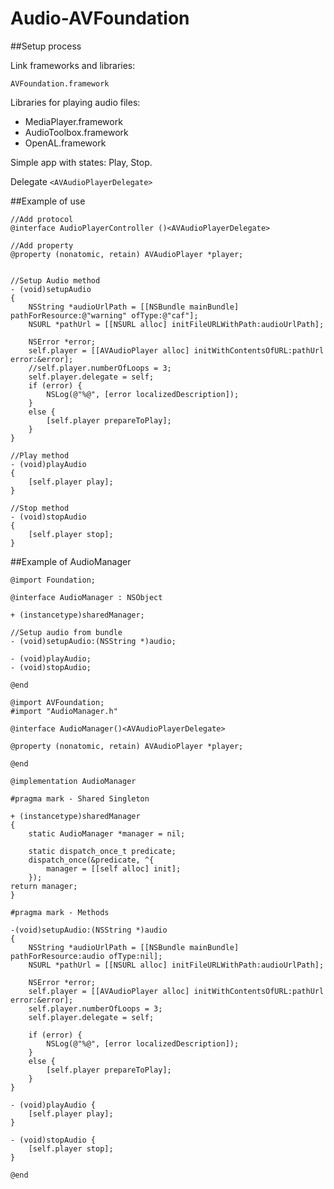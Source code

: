 Audio-AVFoundation
==

##Setup process

Link frameworks and libraries:

`
AVFoundation.framework
`

Libraries for playing audio files:

* MediaPlayer.framework
* AudioToolbox.framework
* OpenAL.framework


Simple app with states: Play, Stop.

Delegate
`
<AVAudioPlayerDelegate>
`

##Example of use

```objc
//Add protocol
@interface AudioPlayerController ()<AVAudioPlayerDelegate>

//Add property
@property (nonatomic, retain) AVAudioPlayer *player;


//Setup Audio method
- (void)setupAudio
{
    NSString *audioUrlPath = [[NSBundle mainBundle] pathForResource:@"warning" ofType:@"caf"];
    NSURL *pathUrl = [[NSURL alloc] initFileURLWithPath:audioUrlPath];

    NSError *error;
    self.player = [[AVAudioPlayer alloc] initWithContentsOfURL:pathUrl error:&error];
    //self.player.numberOfLoops = 3;
    self.player.delegate = self;
    if (error) {
        NSLog(@"%@", [error localizedDescription]);
    }
    else {
        [self.player prepareToPlay];
    }   
}

//Play method
- (void)playAudio
{
    [self.player play];
}

//Stop method
- (void)stopAudio
{
    [self.player stop];
}

```

##Example of AudioManager

```objc
@import Foundation;

@interface AudioManager : NSObject

+ (instancetype)sharedManager;

//Setup audio from bundle
- (void)setupAudio:(NSString *)audio;

- (void)playAudio;
- (void)stopAudio;

@end
```

```objc
@import AVFoundation;
#import "AudioManager.h"

@interface AudioManager()<AVAudioPlayerDelegate>

@property (nonatomic, retain) AVAudioPlayer *player;

@end

@implementation AudioManager

#pragma mark - Shared Singleton

+ (instancetype)sharedManager
{
    static AudioManager *manager = nil;

    static dispatch_once_t predicate;
    dispatch_once(&predicate, ^{
        manager = [[self alloc] init];
    });
return manager;
}

#pragma mark - Methods

-(void)setupAudio:(NSString *)audio
{
    NSString *audioUrlPath = [[NSBundle mainBundle] pathForResource:audio ofType:nil];
    NSURL *pathUrl = [[NSURL alloc] initFileURLWithPath:audioUrlPath];

    NSError *error;
    self.player = [[AVAudioPlayer alloc] initWithContentsOfURL:pathUrl error:&error];
    self.player.numberOfLoops = 3;
    self.player.delegate = self;

    if (error) {
        NSLog(@"%@", [error localizedDescription]);
    }
    else {
        [self.player prepareToPlay];
    }
}

- (void)playAudio {
    [self.player play];
}

- (void)stopAudio {
    [self.player stop];
}

@end

```
